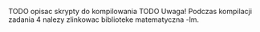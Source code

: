 TODO opisac skrypty do kompilowania
TODO Uwaga! Podczas kompilacji zadania 4 nalezy zlinkowac
biblioteke matematyczna -lm.